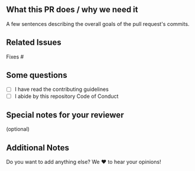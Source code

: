 <!--  Thanks for sending a pull request!  Here are some tips for you:
1. If this is your first time, read our contributor guidelines  https://github.com/hackupc/guides/blob/master/.github/CONTRIBUTING.md
-->

## What this PR does / why we need it

A few sentences describing the overall goals of the pull request's commits.

## Related Issues

<!--(optional) Fixes #<issue number>(, fixes #<issue_number>, ...) format, will close the issue(s) when PR gets merged)-->

Fixes #

## Some questions

<!-- You can leave this and check them once the PR has been created. -->

- [ ] I have read the contributing guidelines
- [ ] I abide by this repository Code of Conduct

## Special notes for your reviewer

(optional)

## Additional Notes

Do you want to add anything else? We :heart: to hear your opinions!
